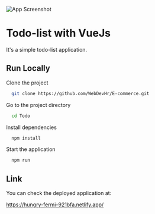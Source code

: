 ![App Screenshot](https://photos.app.goo.gl/92MwiAhBCr6DRvjx5)

# Todo-list with VueJs

It's a simple todo-list application.

## Run Locally

Clone the project

```bash
  git clone https://github.com/WebDevHr/E-commerce.git
```

Go to the project directory

```bash
  cd Todo
```

Install dependencies

```bash
  npm install
```

Start the application

```bash
  npm run
```

## Link

You can check the deployed application at:

https://hungry-fermi-921bfa.netlify.app/

